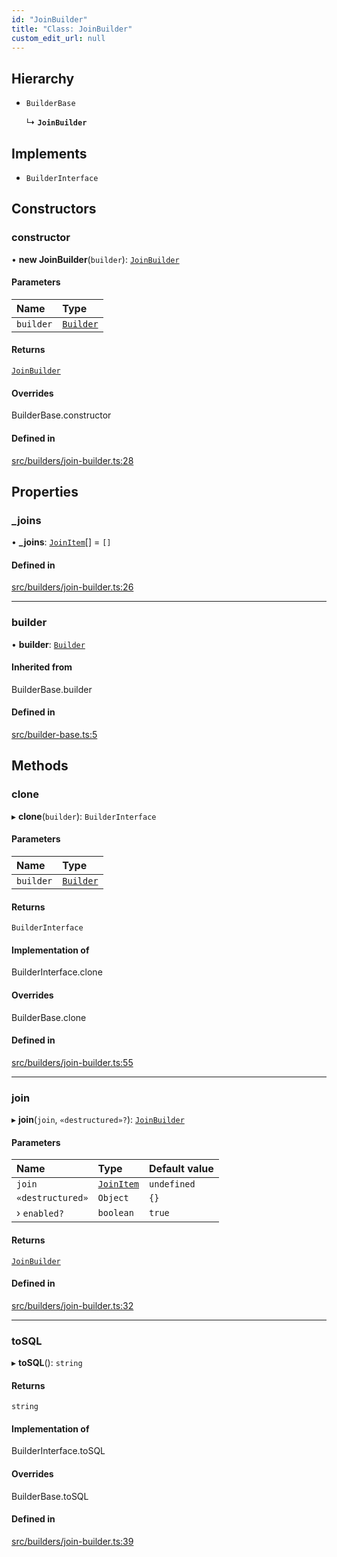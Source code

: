 ```yaml
---
id: "JoinBuilder"
title: "Class: JoinBuilder"
custom_edit_url: null
---
```


## Hierarchy

- `BuilderBase`

  ↳ **`JoinBuilder`**

## Implements

- `BuilderInterface`

## Constructors

### constructor

• **new JoinBuilder**(`builder`): [`JoinBuilder`](JoinBuilder.md)

#### Parameters

| Name | Type |
| :------ | :------ |
| `builder` | [`Builder`](Builder.md) |

#### Returns

[`JoinBuilder`](JoinBuilder.md)

#### Overrides

BuilderBase.constructor

#### Defined in

[src/builders/join-builder.ts:28](https://github.com/alesmenzel/sql-builder/blob/0850cdd/src/builders/join-builder.ts#L28)

## Properties

### \_joins

• **\_joins**: [`JoinItem`](../modules.md#joinitem)[] = `[]`

#### Defined in

[src/builders/join-builder.ts:26](https://github.com/alesmenzel/sql-builder/blob/0850cdd/src/builders/join-builder.ts#L26)

___

### builder

• **builder**: [`Builder`](Builder.md)

#### Inherited from

BuilderBase.builder

#### Defined in

[src/builder-base.ts:5](https://github.com/alesmenzel/sql-builder/blob/0850cdd/src/builder-base.ts#L5)

## Methods

### clone

▸ **clone**(`builder`): `BuilderInterface`

#### Parameters

| Name | Type |
| :------ | :------ |
| `builder` | [`Builder`](Builder.md) |

#### Returns

`BuilderInterface`

#### Implementation of

BuilderInterface.clone

#### Overrides

BuilderBase.clone

#### Defined in

[src/builders/join-builder.ts:55](https://github.com/alesmenzel/sql-builder/blob/0850cdd/src/builders/join-builder.ts#L55)

___

### join

▸ **join**(`join`, `«destructured»?`): [`JoinBuilder`](JoinBuilder.md)

#### Parameters

| Name | Type | Default value |
| :------ | :------ | :------ |
| `join` | [`JoinItem`](../modules.md#joinitem) | `undefined` |
| `«destructured»` | `Object` | `{}` |
| › `enabled?` | `boolean` | `true` |

#### Returns

[`JoinBuilder`](JoinBuilder.md)

#### Defined in

[src/builders/join-builder.ts:32](https://github.com/alesmenzel/sql-builder/blob/0850cdd/src/builders/join-builder.ts#L32)

___

### toSQL

▸ **toSQL**(): `string`

#### Returns

`string`

#### Implementation of

BuilderInterface.toSQL

#### Overrides

BuilderBase.toSQL

#### Defined in

[src/builders/join-builder.ts:39](https://github.com/alesmenzel/sql-builder/blob/0850cdd/src/builders/join-builder.ts#L39)
